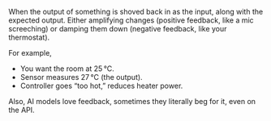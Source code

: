 When the output of something is shoved back in as the input, along with the expected output. Either amplifying changes (positive feedback, like a mic screeching) or damping them down (negative feedback, like your thermostat).

For example,

- You want the room at 25 °C.
- Sensor measures 27 °C (the output).
- Controller goes “too hot,” reduces heater power.

Also, AI models love feedback, sometimes they literally beg for it, even on the API.
